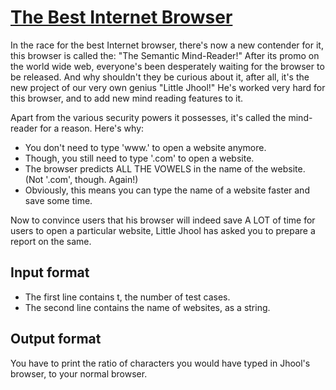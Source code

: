 # [The Best Internet Browser][link]

In the race for the best Internet browser, there's now a new contender for it, this browser is called the: "The Semantic Mind-Reader!" After its promo on the world wide web, everyone's been desperately waiting for the browser to be released. And why shouldn't they be curious about it, after all, it's the new project of our very own genius "Little Jhool!" He's worked very hard for this browser, and to add new mind reading features to it.

Apart from the various security powers it possesses, it's called the mind-reader for a reason. Here's why:

- You don't need to type 'www.' to open a website anymore.
- Though, you still need to type '.com' to open a website.
- The browser predicts ALL THE VOWELS in the name of the website. (Not '.com', though. Again!)
- Obviously, this means you can type the name of a website faster and save some time.

Now to convince users that his browser will indeed save A LOT of time for users to open a particular website, Little Jhool has asked you to prepare a report on the same.

## Input format

- The first line contains t, the number of test cases.
- The second line contains the name of websites, as a string.

## Output format

You have to print the ratio of characters you would have typed in Jhool's browser, to your normal browser.

[link]: https://www.hackerearth.com/practice/basic-programming/implementation/basics-of-implementation/practice-problems/algorithm/the-best-internet-browser-3/
